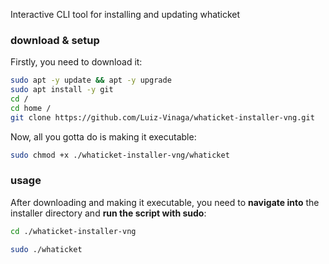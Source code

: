 Interactive CLI tool for installing and updating whaticket

### download & setup

Firstly, you need to download it:


```bash
sudo apt -y update && apt -y upgrade
sudo apt install -y git
cd /
cd home /
git clone https://github.com/Luiz-Vinaga/whaticket-installer-vng.git
```

Now, all you gotta do is making it executable:

```bash
sudo chmod +x ./whaticket-installer-vng/whaticket
```

### usage

After downloading and making it executable, you need to **navigate into** the installer directory and **run the script with sudo**:

```bash
cd ./whaticket-installer-vng
```

```bash
sudo ./whaticket
```
